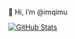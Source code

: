 👋 Hi, I’m @imqimu

[![GitHub Stats](https://github-readme-stats.vercel.app/api?username=QimuDecode&show_icons=true&theme=tokyonight&include_all_commits=true&count_private=true)](https://github.com/QimuDecode)
